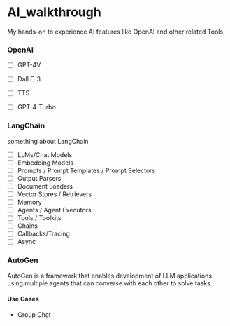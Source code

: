 # AI_walkthrough

My hands-on to experience AI features like OpenAI and other related Tools



### OpenAI 

- [ ] GPT-4V
- [ ] Dall.E-3
- [ ] TTS
- [ ] GPT-4-Turbo



### LangChain

something about LangChain

- [ ] LLMs/Chat Models
- [ ] Embedding Models
- [ ] Prompts / Prompt Templates / Prompt Selectors
- [ ] Output Parsers
- [ ] Document Loaders
- [ ] Vector Stores / Retrievers
- [ ] Memory
- [ ] Agents / Agent Executors
- [ ] Tools / Toolkits
- [ ] Chains
- [ ] Callbacks/Tracing
- [ ] Async

### AutoGen

AutoGen is a framework that enables development of LLM applications using multiple agents that can converse with each other to solve tasks.

#### Use Cases

- Group Chat